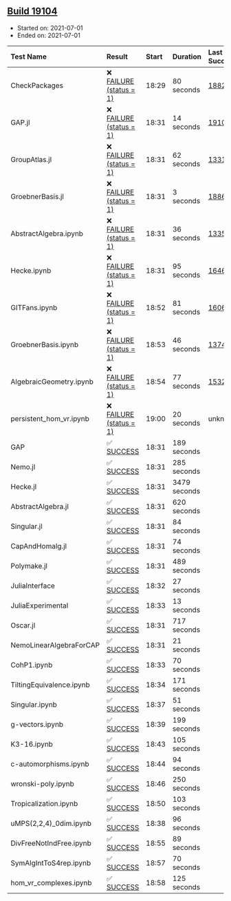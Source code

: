 ## [Build 19104](https://oscarci.mathematik.uni-kl.de/job/oscar/19104/)

* Started on: 2021-07-01
* Ended on: 2021-07-01

| Test Name    | Result | Start | Duration | Last Success | First Failure |
|:-------------|:-------|:------|:---------|:-------------|:--------------|
| CheckPackages | ❌ [FAILURE (status = 1)](https://oscarci.mathematik.uni-kl.de/job/oscar/19104/artifact/logs/build-19104/CheckPackages.log) | 18:29 | 80 seconds | [18822](https://oscarci.mathematik.uni-kl.de/job/oscar/18822/) | [18823](https://oscarci.mathematik.uni-kl.de/job/oscar/18823/) |
| GAP.jl | ❌ [FAILURE (status = 1)](https://oscarci.mathematik.uni-kl.de/job/oscar/19104/artifact/logs/build-19104/GAP.jl.log) | 18:31 | 14 seconds | [19103](https://oscarci.mathematik.uni-kl.de/job/oscar/19103/) | [19104](https://oscarci.mathematik.uni-kl.de/job/oscar/19104/) |
| GroupAtlas.jl | ❌ [FAILURE (status = 1)](https://oscarci.mathematik.uni-kl.de/job/oscar/19104/artifact/logs/build-19104/GroupAtlas.jl.log) | 18:31 | 62 seconds | [13311](https://oscarci.mathematik.uni-kl.de/job/oscar/13311/) | [13312](https://oscarci.mathematik.uni-kl.de/job/oscar/13312/) |
| GroebnerBasis.jl | ❌ [FAILURE (status = 1)](https://oscarci.mathematik.uni-kl.de/job/oscar/19104/artifact/logs/build-19104/GroebnerBasis.jl.log) | 18:31 | 3 seconds | [18864](https://oscarci.mathematik.uni-kl.de/job/oscar/18864/) | [18865](https://oscarci.mathematik.uni-kl.de/job/oscar/18865/) |
| AbstractAlgebra.ipynb | ❌ [FAILURE (status = 1)](https://oscarci.mathematik.uni-kl.de/job/oscar/19104/artifact/logs/build-19104/AbstractAlgebra.ipynb.log) | 18:31 | 36 seconds | [13355](https://oscarci.mathematik.uni-kl.de/job/oscar/13355/) | [13356](https://oscarci.mathematik.uni-kl.de/job/oscar/13356/) |
| Hecke.ipynb | ❌ [FAILURE (status = 1)](https://oscarci.mathematik.uni-kl.de/job/oscar/19104/artifact/logs/build-19104/Hecke.ipynb.log) | 18:31 | 95 seconds | [16463](https://oscarci.mathematik.uni-kl.de/job/oscar/16463/) | [16464](https://oscarci.mathematik.uni-kl.de/job/oscar/16464/) |
| GITFans.ipynb | ❌ [FAILURE (status = 1)](https://oscarci.mathematik.uni-kl.de/job/oscar/19104/artifact/logs/build-19104/GITFans.ipynb.log) | 18:52 | 81 seconds | [16068](https://oscarci.mathematik.uni-kl.de/job/oscar/16068/) | [16069](https://oscarci.mathematik.uni-kl.de/job/oscar/16069/) |
| GroebnerBasis.ipynb | ❌ [FAILURE (status = 1)](https://oscarci.mathematik.uni-kl.de/job/oscar/19104/artifact/logs/build-19104/GroebnerBasis.ipynb.log) | 18:53 | 46 seconds | [13748](https://oscarci.mathematik.uni-kl.de/job/oscar/13748/) | [13749](https://oscarci.mathematik.uni-kl.de/job/oscar/13749/) |
| AlgebraicGeometry.ipynb | ❌ [FAILURE (status = 1)](https://oscarci.mathematik.uni-kl.de/job/oscar/19104/artifact/logs/build-19104/AlgebraicGeometry.ipynb.log) | 18:54 | 77 seconds | [15322](https://oscarci.mathematik.uni-kl.de/job/oscar/15322/) | [15323](https://oscarci.mathematik.uni-kl.de/job/oscar/15323/) |
| persistent_hom_vr.ipynb | ❌ [FAILURE (status = 1)](https://oscarci.mathematik.uni-kl.de/job/oscar/19104/artifact/logs/build-19104/persistent_hom_vr.ipynb.log) | 19:00 | 20 seconds | unknown | unknown |
| GAP | ✅ [SUCCESS](https://oscarci.mathematik.uni-kl.de/job/oscar/19104/artifact/logs/build-19104/GAP.log) | 18:31 | 189 seconds |  |  |
| Nemo.jl | ✅ [SUCCESS](https://oscarci.mathematik.uni-kl.de/job/oscar/19104/artifact/logs/build-19104/Nemo.jl.log) | 18:31 | 285 seconds |  |  |
| Hecke.jl | ✅ [SUCCESS](https://oscarci.mathematik.uni-kl.de/job/oscar/19104/artifact/logs/build-19104/Hecke.jl.log) | 18:31 | 3479 seconds |  |  |
| AbstractAlgebra.jl | ✅ [SUCCESS](https://oscarci.mathematik.uni-kl.de/job/oscar/19104/artifact/logs/build-19104/AbstractAlgebra.jl.log) | 18:31 | 620 seconds |  |  |
| Singular.jl | ✅ [SUCCESS](https://oscarci.mathematik.uni-kl.de/job/oscar/19104/artifact/logs/build-19104/Singular.jl.log) | 18:31 | 84 seconds |  |  |
| CapAndHomalg.jl | ✅ [SUCCESS](https://oscarci.mathematik.uni-kl.de/job/oscar/19104/artifact/logs/build-19104/CapAndHomalg.jl.log) | 18:31 | 74 seconds |  |  |
| Polymake.jl | ✅ [SUCCESS](https://oscarci.mathematik.uni-kl.de/job/oscar/19104/artifact/logs/build-19104/Polymake.jl.log) | 18:31 | 489 seconds |  |  |
| JuliaInterface | ✅ [SUCCESS](https://oscarci.mathematik.uni-kl.de/job/oscar/19104/artifact/logs/build-19104/JuliaInterface.log) | 18:32 | 27 seconds |  |  |
| JuliaExperimental | ✅ [SUCCESS](https://oscarci.mathematik.uni-kl.de/job/oscar/19104/artifact/logs/build-19104/JuliaExperimental.log) | 18:33 | 13 seconds |  |  |
| Oscar.jl | ✅ [SUCCESS](https://oscarci.mathematik.uni-kl.de/job/oscar/19104/artifact/logs/build-19104/Oscar.jl.log) | 18:31 | 717 seconds |  |  |
| NemoLinearAlgebraForCAP | ✅ [SUCCESS](https://oscarci.mathematik.uni-kl.de/job/oscar/19104/artifact/logs/build-19104/NemoLinearAlgebraForCAP.log) | 18:31 | 21 seconds |  |  |
| CohP1.ipynb | ✅ [SUCCESS](https://oscarci.mathematik.uni-kl.de/job/oscar/19104/artifact/logs/build-19104/CohP1.ipynb.log) | 18:33 | 70 seconds |  |  |
| TiltingEquivalence.ipynb | ✅ [SUCCESS](https://oscarci.mathematik.uni-kl.de/job/oscar/19104/artifact/logs/build-19104/TiltingEquivalence.ipynb.log) | 18:34 | 171 seconds |  |  |
| Singular.ipynb | ✅ [SUCCESS](https://oscarci.mathematik.uni-kl.de/job/oscar/19104/artifact/logs/build-19104/Singular.ipynb.log) | 18:37 | 51 seconds |  |  |
| g-vectors.ipynb | ✅ [SUCCESS](https://oscarci.mathematik.uni-kl.de/job/oscar/19104/artifact/logs/build-19104/g-vectors.ipynb.log) | 18:39 | 199 seconds |  |  |
| K3-16.ipynb | ✅ [SUCCESS](https://oscarci.mathematik.uni-kl.de/job/oscar/19104/artifact/logs/build-19104/K3-16.ipynb.log) | 18:43 | 105 seconds |  |  |
| c-automorphisms.ipynb | ✅ [SUCCESS](https://oscarci.mathematik.uni-kl.de/job/oscar/19104/artifact/logs/build-19104/c-automorphisms.ipynb.log) | 18:44 | 94 seconds |  |  |
| wronski-poly.ipynb | ✅ [SUCCESS](https://oscarci.mathematik.uni-kl.de/job/oscar/19104/artifact/logs/build-19104/wronski-poly.ipynb.log) | 18:46 | 250 seconds |  |  |
| Tropicalization.ipynb | ✅ [SUCCESS](https://oscarci.mathematik.uni-kl.de/job/oscar/19104/artifact/logs/build-19104/Tropicalization.ipynb.log) | 18:50 | 103 seconds |  |  |
| uMPS(2,2,4)_0dim.ipynb | ✅ [SUCCESS](https://oscarci.mathematik.uni-kl.de/job/oscar/19104/artifact/logs/build-19104/uMPS-2-2-4-_0dim.ipynb.log) | 18:38 | 96 seconds |  |  |
| DivFreeNotIndFree.ipynb | ✅ [SUCCESS](https://oscarci.mathematik.uni-kl.de/job/oscar/19104/artifact/logs/build-19104/DivFreeNotIndFree.ipynb.log) | 18:55 | 89 seconds |  |  |
| SymAlgIntToS4rep.ipynb | ✅ [SUCCESS](https://oscarci.mathematik.uni-kl.de/job/oscar/19104/artifact/logs/build-19104/SymAlgIntToS4rep.ipynb.log) | 18:57 | 70 seconds |  |  |
| hom_vr_complexes.ipynb | ✅ [SUCCESS](https://oscarci.mathematik.uni-kl.de/job/oscar/19104/artifact/logs/build-19104/hom_vr_complexes.ipynb.log) | 18:58 | 125 seconds |  |  |
